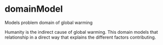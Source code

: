 # domainModel
Models problem domain of global warming

Humanity is the indirect cause of global warming. This domain models that relationship in a direct way that explains the different factors contributing.
